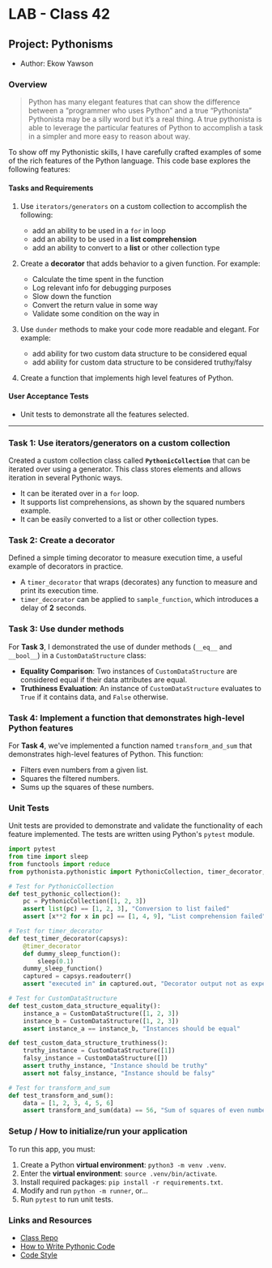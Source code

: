 # LAB - Class 42

## Project: Pythonisms

- Author: Ekow Yawson

### Overview

> Python has many elegant features that can show the difference between a “programmer who uses Python” and a true “Pythonista”
> Pythonista may be a silly word but it’s a real thing.
> A true pythonista is able to leverage the particular features of Python to accomplish a task in a simpler and more easy to reason about way.

To show off my Pythonistic skills, I have carefully crafted examples of some of the rich features of the Python language. This code base explores the following features:

#### Tasks and Requirements

1. Use `iterators/generators` on a custom collection to accomplish the following:
    - add an ability to be used in a `for` in loop
    - add an ability to be used in a **list comprehension**
    - add an ability to convert to a **list** or other collection type

2. Create a **decorator** that adds behavior to a given function. For example:
    - Calculate the time spent in the function
    - Log relevant info for debugging purposes
    - Slow down the function
    - Convert the return value in some way
    - Validate some condition on the way in

3. Use `dunder` methods to make your code more readable and elegant. For example:
    - add ability for two custom data structure to be considered equal
    - add ability for custom data structure to be considered truthy/falsy

4. Create a function that implements high level features of Python.

#### User Acceptance Tests

- Unit tests to demonstrate all the features selected.

---

### Task 1: Use iterators/generators on a custom collection

Created a custom collection class called **`PythonicCollection`** that can be iterated over using a generator.
This class stores elements and allows iteration in several Pythonic ways.

- It can be iterated over in a `for` loop.
- It supports list comprehensions, as shown by the squared numbers example.
- It can be easily converted to a list or other collection types.

### Task 2: Create a decorator

Defined a simple timing decorator to measure execution time, a useful example of decorators in practice.

- A `timer_decorator` that wraps (decorates) any function to measure and print its execution time.
- `timer_decorator` can be applied to `sample_function`, which introduces a delay of **2** seconds.

### Task 3: Use dunder methods

For **Task 3**, I demonstrated the use of dunder methods (`__eq__` and `__bool__`) in a `CustomDataStructure` class:

- **Equality Comparison**: Two instances of `CustomDataStructure` are considered equal if their data attributes are equal.
- **Truthiness Evaluation**: An instance of `CustomDataStructure` evaluates to `True` if it contains data, and `False` otherwise.

### Task 4: Implement a function that demonstrates high-level Python features

For **Task 4**, we've implemented a function named `transform_and_sum` that demonstrates high-level features of Python. This function:

- Filters even numbers from a given list.
- Squares the filtered numbers.
- Sums up the squares of these numbers.

### Unit Tests

Unit tests are provided to demonstrate and validate the functionality of each feature implemented. The tests are written using Python's `pytest` module.

```python
import pytest
from time import sleep
from functools import reduce
from pythonista.pythonistic import PythonicCollection, timer_decorator, CustomDataStructure, transform_and_sum

# Test for PythonicCollection
def test_pythonic_collection():
    pc = PythonicCollection([1, 2, 3])
    assert list(pc) == [1, 2, 3], "Conversion to list failed"
    assert [x**2 for x in pc] == [1, 4, 9], "List comprehension failed"

# Test for timer_decorator
def test_timer_decorator(capsys):
    @timer_decorator
    def dummy_sleep_function():
        sleep(0.1)
    dummy_sleep_function()
    captured = capsys.readouterr()
    assert "executed in" in captured.out, "Decorator output not as expected"

# Test for CustomDataStructure
def test_custom_data_structure_equality():
    instance_a = CustomDataStructure([1, 2, 3])
    instance_b = CustomDataStructure([1, 2, 3])
    assert instance_a == instance_b, "Instances should be equal"

def test_custom_data_structure_truthiness():
    truthy_instance = CustomDataStructure([1])
    falsy_instance = CustomDataStructure([])
    assert truthy_instance, "Instance should be truthy"
    assert not falsy_instance, "Instance should be falsy"

# Test for transform_and_sum
def test_transform_and_sum():
    data = [1, 2, 3, 4, 5, 6]
    assert transform_and_sum(data) == 56, "Sum of squares of even numbers failed"

```

### Setup / How to initialize/run your application

To run this app, you must:

1. Create a Python **virtual environment**: `python3 -m venv .venv`.
2. Enter the **virtual environment**: `source .venv/bin/activate`.
3. Install required packages: `pip install -r requirements.txt`.
4. Modify and run `python -m runner`, or...
5. Run `pytest` to run unit tests.

### Links and Resources

- [Class Repo](https://canvas.instructure.com/courses/8309911/assignments/42655285)
- [How to Write Pythonic Code](https://builtin.com/data-science/pythonic)
- [Code Style](https://docs.python-guide.org/writing/style/)
